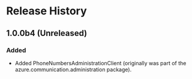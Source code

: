 # Release History

## 1.0.0b4 (Unreleased)

### Added
- Added PhoneNumbersAdministrationClient (originally was part of the azure.communication.administration package).



<!-- LINKS -->
[read_me]: https://github.com/Azure/azure-sdk-for-python/blob/master/sdk/communication/azure-communication-phonenumber/README.md
[documentation]: https://docs.microsoft.com/azure/communication-services/quickstarts/access-tokens?pivots=programming-language-python